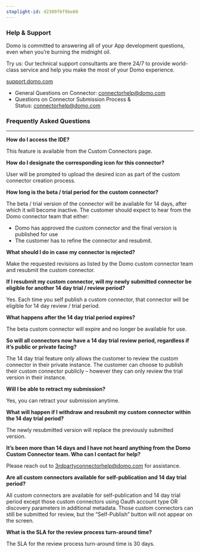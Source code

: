```yaml
---
stoplight-id: d2309f6f9be66
---
```


<h3 class="doc-row-title">Help &amp; Support</h3>
<div class="small-pad-bottom">

Domo is committed to answering all of your App development questions, even when you’re burning the midnight oil.

Try us: Our technical support consultants are there 24/7 to provide world-class service and help you make the most of your Domo experience.

<a href="https://www.domo.com/login/customer-community" target="_blank" rel="noopener">support.domo.com</a>
<ul>
 	<li>General Questions on Connector: <u><a href="mailto:connectorhelp@domo.com">connectorhelp@domo.com</a></u><u></u></li>
 	<li>Questions on Connector Submission Process &amp; Status: <u><a href="connectorhelp@domo.com">connectorhelp@domo.com</a></u></li>
</ul>
</div>

### Frequently Asked Questions
---

**How do I access the IDE?**

This feature is available from the Custom Connectors page.  


<strong>How do I designate the corresponding icon for this connector?</strong>

User will be prompted to upload the desired icon as part of the custom connector creation process.  


<strong>How long is the beta / trial period for the custom connector?</strong>

The beta / trial version of the connector will be available for 14 days, after which it will become inactive. The customer should expect to hear from the Domo connector team that either:
<ul>
 	<li>Domo has approved the custom connector and the final version is published for use</li>
 	<li>The customer has to refine the connector and resubmit.</li>
</ul>  

<strong>What should I do in case my connector is rejected?</strong>

Make the requested revisions as listed by the Domo custom connector team and resubmit the custom connector.  


<strong>If I resubmit my custom connector, will my newly submitted connector be eligible for another 14 day trial / review period?</strong>

Yes. Each time you self publish a custom connector, that connector will be eligible for 14 day review / trial period.

<strong>What happens after the 14 day trial period expires?</strong>

The beta custom connector will expire and no longer be available for use.

<strong>So will all connectors now have a 14 day trial review period, regardless if it’s public or private facing?</strong>

The 14 day trial feature only allows the customer to review the custom connector in their private instance. The customer can choose to publish their custom connector publicly – however they can only review the trial version in their instance.

<strong>Will I be able to retract my submission?</strong>

Yes, you can retract your submission anytime.

<strong>What will happen if I withdraw and resubmit my custom connector within the 14 day trial period?</strong>

The newly resubmitted version will replace the previously submitted version.

<strong>It’s been more than 14 days and I have not heard anything from the Domo Custom Connector team. Who can I contact for help?</strong>

Please reach out to <a href="mailto:3rdpartyconnectorhelp@domo.com">3rdpartyconnectorhelp@domo.com</a> for assistance.

<strong>Are all custom connectors available for self-publication and 14 day trial period?</strong>

All custom connectors are available for self-publication and 14 day trial period except those custom connectors using Oauth account type OR discovery parameters in additional metadata. Those custom connectors can still be submitted for review, but the “Self-Publish” button will not appear on the screen.

<strong>What is the SLA for the review process turn-around time?</strong>

The SLA for the review process turn-around time is 30 days.
